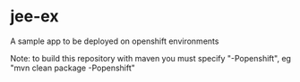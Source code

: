 jee-ex
=======

A sample app to be deployed on openshift environments

Note: to build this repository with maven you must specify "-Popenshift", eg "mvn clean package -Popenshift"

